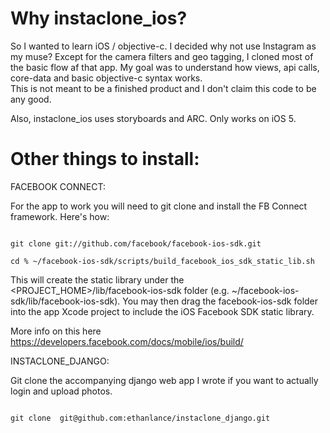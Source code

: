 Why instaclone_ios?
==================

So I wanted to learn iOS / objective-c.  I decided why not use Instagram as my muse?  Except for the camera filters and geo tagging, I cloned most of the basic flow af that app. My goal was to understand how views, api calls, core-data and basic objective-c syntax works.  
This is not meant to be a finished product and I don't claim this code to be any good.  

Also, instaclone_ios uses storyboards and ARC.  Only works on iOS 5.


Other things to install:
========================


FACEBOOK CONNECT:

For the app to work you will need to git clone and install the FB Connect framework. Here's how:

<code>
git clone git://github.com/facebook/facebook-ios-sdk.git
</code>
<code>
cd % ~/facebook-ios-sdk/scripts/build_facebook_ios_sdk_static_lib.sh
</code>

This will create the static library under the <PROJECT_HOME>/lib/facebook-ios-sdk folder (e.g. ~/facebook-ios-sdk/lib/facebook-ios-sdk). You may then drag the facebook-ios-sdk folder into the app Xcode project to include the iOS Facebook SDK static library.

More info on this here https://developers.facebook.com/docs/mobile/ios/build/


INSTACLONE_DJANGO:

Git clone the accompanying django web app I wrote if you want to actually login and upload photos.  

<code>
git clone  git@github.com:ethanlance/instaclone_django.git
</code>
